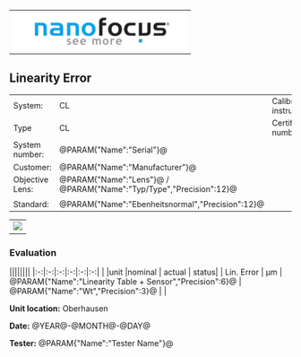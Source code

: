 <!--   EvalAlgoName=NF_NED_MScan_Abnahme_LIN_LS -->


||
|-:|
|![](logo.png)|

 
 

## Linearity Error 

 


|||||
|-|-|-|-|
|System: |  CL |Calibration instruction:| VDI/VDE 2655 Part 1.2|
|Type|   CL | Certificate number: |@PARAM{"Name":"Serial"}@-@YEAR@@MONTH@@DAY@|
|System number:| @PARAM{"Name":"Serial"}@|||
|Customer:| @PARAM{"Name":"Manufacturer"}@|||
|Objective Lens: |@PARAM{"Name":"Lens"}@  /  @PARAM{"Name":"Typ/Type","Precision":12}@ |||
| |  |||
|Standard: |@PARAM{"Name":"Ebenheitsnormal","Precision":12}@|||

 

 || 
|:-:|
|![](Linearity_LS.svg)|


### Evaluation

||||||||
|:-:|:-:|:-:|:-:|:-:|:-:|
| |unit   |nominal   |  actual  | status|
| Lin. Error     | µm | @PARAM{"Name":"Linearity Table + Sensor","Precision":6}@ |  @PARAM{"Name":"Wt","Precision":3}@ | <span id="control">  </span>|
 

__Unit location:__ Oberhausen

__Date:__ @YEAR@-@MONTH@-@DAY@ 

__Tester:__ @PARAM{"Name":"Tester Name"}@


 

<div id="sumresults">  </div>

<script>

var PARAM = @PJSON{"Set":0}@;
var META = @MJSON{"Set":0}@;
 
 

var value =   @PARAM{"Name":"Wt","Precision":3}@;
var nominal = @PARAM{"Name":"Linearity Table + Sensor","Precision":6}@;
var status =""; 

if(value < nominal) 
{
document.getElementById("control").innerHTML = "Ok";
status ="Ok";
}
else
{
document.getElementById("control").innerHTML = "not Ok";
status ="not OK";
}




var Result = {"value":0,"nominal":0,"status":"","timestamp":0};

Result["value"] = value;
Result["nominal"] = nominal;
Result["status"] = status;
Result["timestamp"] = Date.now();
sessionStorage.setItem(document.title+"Result", JSON.stringify(Result));




</script>


 
